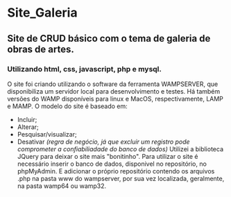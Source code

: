 # Site_Galeria
## Site de CRUD básico com o tema de galeria de obras de artes.
### Utilizando html, css, javascript, php e mysql.

O site foi criando utilizando o software da ferramenta WAMPSERVER, que disponibiliza um servidor local para desenvolvimento e testes.
Há também versões do WAMP disponíveis para linux e MacOS, respectivamente, LAMP e MAMP.
O modelo do site é baseado em:
* Incluir;
* Alterar;
* Pesquisar/visualizar;
* Desativar *(regra de negócio, já que excluir um registro pode comprometer a confiabiliadade do banco de dados)*
Utilizei a biblioteca JQuery para deixar o site mais "bonitinho".
Para utilizar o site é necessário inserir o banco de dados, disponivel no repositório, no phpMyAdmin. E adicionar o próprio repositório contendo os arquivos .php na pasta www do wampserver, por sua vez localizada, geralmente, na pasta wamp64 ou wamp32.
